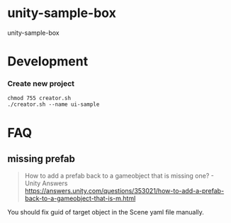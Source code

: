 # unity-sample-box

unity-sample-box

# Development

### Create new project

```
chmod 755 creator.sh
./creator.sh --name ui-sample
```

# FAQ

## missing prefab

> How to add a prefab back to a gameobject that is missing one? - Unity Answers  
> https://answers.unity.com/questions/353021/how-to-add-a-prefab-back-to-a-gameobject-that-is-m.html

You should fix guid of target object in the Scene yaml file manually.
